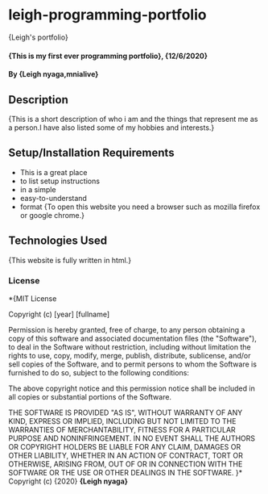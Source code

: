 # leigh-programming-portfolio
 {Leigh's portfolio}
#### {This is my first ever programming portfolio}, {12/6/2020}
#### By **{Leigh nyaga,mnialive}**
## Description
{This is a short description of who i am and the things that represent me as a person.I have also listed some of my hobbies and interests.}
## Setup/Installation Requirements
* This is a great place
* to list setup instructions
* in a simple
* easy-to-understand
* format
{To open this website you need a browser such as mozilla firefox or google chrome.}

## Technologies Used
{This website is fully written in html.}

### License
*{MIT License

Copyright (c) [year] [fullname]

Permission is hereby granted, free of charge, to any person obtaining a copy
of this software and associated documentation files (the "Software"), to deal
in the Software without restriction, including without limitation the rights
to use, copy, modify, merge, publish, distribute, sublicense, and/or sell
copies of the Software, and to permit persons to whom the Software is
furnished to do so, subject to the following conditions:

The above copyright notice and this permission notice shall be included in all
copies or substantial portions of the Software.

THE SOFTWARE IS PROVIDED "AS IS", WITHOUT WARRANTY OF ANY KIND, EXPRESS OR
IMPLIED, INCLUDING BUT NOT LIMITED TO THE WARRANTIES OF MERCHANTABILITY,
FITNESS FOR A PARTICULAR PURPOSE AND NONINFRINGEMENT. IN NO EVENT SHALL THE
AUTHORS OR COPYRIGHT HOLDERS BE LIABLE FOR ANY CLAIM, DAMAGES OR OTHER
LIABILITY, WHETHER IN AN ACTION OF CONTRACT, TORT OR OTHERWISE, ARISING FROM,
OUT OF OR IN CONNECTION WITH THE SOFTWARE OR THE USE OR OTHER DEALINGS IN THE
SOFTWARE.
}*
Copyright (c) {2020} **{Leigh nyaga}**
